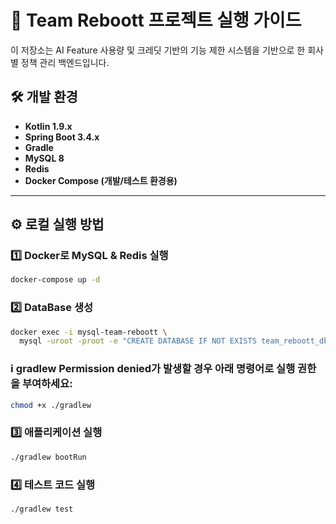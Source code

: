 # 🧪 Team Reboott 프로젝트 실행 가이드

이 저장소는 AI Feature 사용량 및 크레딧 기반의 기능 제한 시스템을 기반으로 한 회사별 정책 관리 백엔드입니다.

## 🛠️ 개발 환경

- **Kotlin 1.9.x**
- **Spring Boot 3.4.x**
- **Gradle**
- **MySQL 8**
- **Redis**
- **Docker Compose (개발/테스트 환경용)**

---

## ⚙️ 로컬 실행 방법

### 1️⃣ Docker로 MySQL & Redis 실행

```bash
docker-compose up -d
```

### 2️⃣ DataBase 생성
```bash
docker exec -i mysql-team-reboott \
  mysql -uroot -proot -e "CREATE DATABASE IF NOT EXISTS team_reboott_db; CREATE DATABASE IF NOT EXISTS test;"
```

### ℹ️ gradlew Permission denied가 발생할 경우 아래 명령어로 실행 권한을 부여하세요:

```bash
chmod +x ./gradlew
```

### 3️⃣ 애플리케이션 실행
```bash
./gradlew bootRun
```

### 4️⃣ 테스트 코드 실행
```bash
./gradlew test
```